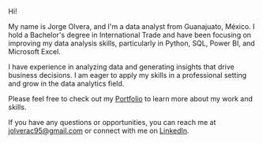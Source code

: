 Hi!

My name is Jorge Olvera, and I'm a data analyst from Guanajuato, México. I hold a Bachelor's degree in International Trade and have been focusing on improving my data analysis skills, particularly in Python, SQL, Power BI, and Microsoft Excel.

I have experience in analyzing data and generating insights that drive business decisions. I am eager to apply my skills in a professional setting and grow in the data analytics field.

Please feel free to check out my [Portfolio](https://github.com/jolverac/Data-Analyst-Portfolio) to learn more about my work and skills.

If you have any questions or opportunities, you can reach me at jolverac95@gmail.com or connect with me on [LinkedIn](https://linkedin.com/in/jolverac/).
